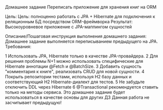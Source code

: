 Домашнее задание
Переписать приложение для хранения книг на ORM

Цель:
Цель: полноценно работать с JPA + Hibernate для подключения к реляционным БД посредством ORM-фреймворка
Результат: Высокоуровневое приложение с JPA-маппингом сущностей


Описание/Пошаговая инструкция выполнения домашнего задания:
Домашнее задание выполняется переписыванием предыдущего на JPA.
Требования:

1 Использовать JPA, Hibernate только в качестве JPA-провайдера.
2 Для решения проблемы N+1 можно использовать специфические для Hibernate аннотации @Fetch и @BatchSize.
3 Добавить сущность "комментария к книге", реализовать CRUD для новой сущности.
4 Покрыть репозитории тестами, используя H2 базу данных и соответствующий H2 Hibernate-диалект для тестов.
5 Не забудьте отключить DDL через Hibernate
6 @Transactional рекомендуется ставить только на методы сервиса.
Это домашнее задание будет использоваться в качестве основы для других ДЗ
Данная работа не засчитывает предыдущую!
